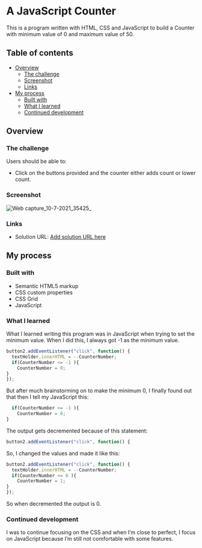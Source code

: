 # A JavaScript Counter

This is a program written with HTML, CSS and JavaScript to build a Counter with minimum value of 0 and maximum value of 50.

## Table of contents

- [Overview](#overview)
  - [The challenge](#the-challenge)
  - [Screenshot](#screenshot)
  - [Links](#links)
- [My process](#my-process)
  - [Built with](#built-with)
  - [What I learned](#what-i-learned)
  - [Continued development](#continued-development)

## Overview

### The challenge

Users should be able to:

- Click on the buttons provided and the counter either adds count or lower count.

### Screenshot

![Web capture_10-7-2021_35425_](https://user-images.githubusercontent.com/71822355/125149815-18561680-e0f0-11eb-9212-35605a69c438.jpeg)

### Links
- Solution URL: [Add solution URL here](https://your-solution-url.com)

## My process

### Built with

- Semantic HTML5 markup
- CSS custom properties
- CSS Grid
- JavaScript

### What I learned

What I learned writing this program was in JavaScript when trying to set the minimum value. When I did this, I always got -1 as the minimum value. 

```js
button2.addEventListener("click", function() {
  textHolder.innerHTML = --CounterNumber;
  if(CounterNumber <= -1 ){
    CounterNumber = 0;
}
});
```

But after much brainstorming on to make the minimum 0, I finally found out that then I tell my JavaScript this:


```js
  if(CounterNumber <= -1 ){
    CounterNumber = 0;
}
```
The output gets decremented because of this statement:

```js
button2.addEventListener("click", function() {
```

So, I changed the values and made it like this:

```js
button2.addEventListener("click", function() {
  textHolder.innerHTML = --CounterNumber;
  if(CounterNumber <= 0 ){
    CounterNumber = 1;
}
});
```
So when decremented the output is 0.

### Continued development

I was to continue focusing on the CSS and when I’m close to perfect, I focus on JavaScript because I’m still not comfortable with some features.


